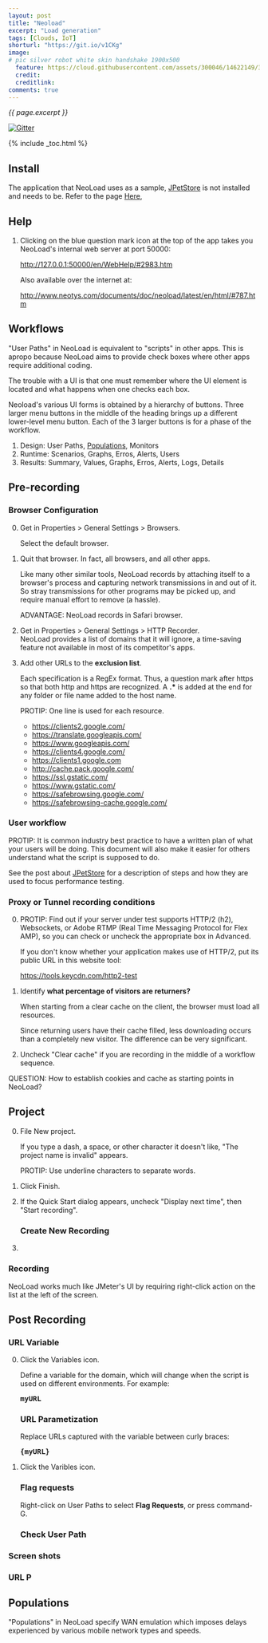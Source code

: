 ```yaml
---
layout: post
title: "Neoload"
excerpt: "Load generation"
tags: [Clouds, IoT]
shorturl: "https://git.io/v1CKg"
image:
# pic silver robot white skin handshake 1900x500
  feature: https://cloud.githubusercontent.com/assets/300046/14622149/306629f0-0585-11e6-961a-dc8f60dadbf6.jpg
  credit: 
  creditlink: 
comments: true
---
```

<i>{{ page.excerpt }}</i>

[![Gitter](https://badges.gitter.im/wilsonmar/wilsonmar.github.io.svg)](https://gitter.im/wilsonmar/wilsonmar.github.io?utm_source=badge&utm_medium=badge&utm_campaign=pr-badge)

{% include _toc.html %}

## Install

The application that NeoLoad uses as a sample,
<a target="_blank" href="https://wilsonmar.github.io/jpetstore/">
   JPetStore</a>  is not installed and needs to be. Refer to the page 
<a target="_blank" href="https://wilsonmar.github.io/jpetstore/">
   Here</a>, 

## Help

1. Clicking on the blue question mark icon at the top of the app
   takes you NeoLoad's internal web server at port 50000:

   <a target="_blank" href="http://127.0.0.1:50000/en/WebHelp/#787.htm">
   http://127.0.0.1:50000/en/WebHelp/#2983.htm</a>

   Also available over the internet at:

   <a target="_blank" href="http://www.neotys.com/documents/doc/neoload/latest/en/html/#787.htm">
   http://www.neotys.com/documents/doc/neoload/latest/en/html/#787.htm</a>

## Workflows

"User Paths" in NeoLoad is equivalent to "scripts" in other apps.
This is apropo because NeoLoad aims to provide check boxes
where other apps require additional coding.

   The trouble with a UI is that one must remember where the
   UI element is located and what happens when one checks each box.

Neoload's various UI forms is obtained by a hierarchy of buttons.
Three larger menu buttons in the middle of the heading 
brings up a different lower-level menu button.
Each of the 3 larger buttons is for a phase of the workflow.

   1. Design: User Paths, <a href="#Populations">Populations</a>, Monitors
   2. Runtime: Scenarios, Graphs, Erros, Alerts, Users
   3. Results: Summary, Values, Graphs, Erros, Alerts, Logs, Details


## Pre-recording 

### Browser Configuration

0. Get in Properties > General Settings > Browsers.

   Select the default browser.

0. Quit that browser. In fact, all browsers, and all other apps.

   Like many other similar tools, NeoLoad records by attaching itself to 
   a browser's process and capturing network transmissions in and out
   of it. So stray transmissions for other programs may be picked up,
   and require manual effort to remove (a hassle).

   ADVANTAGE: NeoLoad records in Safari browser.

0. Get in Properties > General Settings > HTTP Recorder.<br />
   NeoLoad provides a list of domains that it will ignore,
   a time-saving feature not available in most of its competitor's apps.

0. Add other URLs to the <strong>exclusion list</strong>.

   Each specification is a RegEx format.
   Thus, a question mark after https so that both http and https are recognized. 
   A <strong>.*</strong> is added at the end for any folder or 
   file name added to the host name.

   PROTIP: One line is used for each resource.

   * https://clients2.google.com/
   * https://translate.googleapis.com/
   * https://www.googleapis.com/
   * https://clients4.google.com/
   * https://clients1.google.com
   * http://cache.pack.google.com/
   * https://ssl.gstatic.com/
   * https://www.gstatic.com/
   * https://safebrowsing.google.com/
   * https://safebrowsing-cache.google.com/

### User workflow

PROTIP: It is common industry best practice to have a written plan
of what your users will be doing. This document will also make it easier
for others understand what the script is supposed to do.

See the post about [JPetStore](JPetStore) for a description of steps
and how they are used to focus performance testing.


### Proxy or Tunnel recording conditions

0. PROTIP: Find out if your server under test supports HTTP/2 (h2), Websockets, or Adobe RTMP (Real Time Messaging Protocol for Flex AMP), so you can check or uncheck the appropriate box in Advanced.

   If you don't know whether your application makes use of HTTP/2, put its public URL in this website tool:

   <a target="_blank" href="https://tools.keycdn.com/http2-test">
   https://tools.keycdn.com/http2-test</a>

0. Identify <strong>what percentage of visitors are returners?</strong>

   When starting from a clear cache on the client, the browser must
   load all resources.

   Since returning users have their cache filled, less downloading occurs
   than a completely new visitor. The difference can be very significant.

 0. Uncheck "Clear cache" if you are recording in the middle of a workflow sequence.

   QUESTION: How to establish cookies and cache as starting points
   in NeoLoad?


## Project

0. File New project.

   If you type a dash, a space, or other character it doesn't like,
   "The project name is invalid" appears.

   PROTIP: Use underline characters to separate words.

0. Click Finish.

0. If the Quick Start dialog appears, uncheck "Display next time",
   then "Start recording".


   ### Create New Recording

0. 


### Recording

NeoLoad works much like JMeter's UI by requiring right-click action on the 
list at the left of the screen.

## Post Recording

   ### URL Variable

0. Click the Variables icon.

   Define a variable for the domain, which will change when the script is used
   on different environments. For example:

   <pre><strong>myURL</strong></pre>

   ### URL Parametization

   Replace URLs captured with the variable between curly braces:

   <pre><strong>{myURL}</strong></pre>

0. Click the Varibles icon.


   ### Flag requests

   Right-click on User Paths to select <strong>Flag Requests</strong>,
   or press command-G.

   ### Check User Path



### Screen shots


### URL P


<a name="Populations"></a>

## Populations

"Populations" in NeoLoad specify WAN emulation which imposes delays experienced by various mobile network types and speeds.

